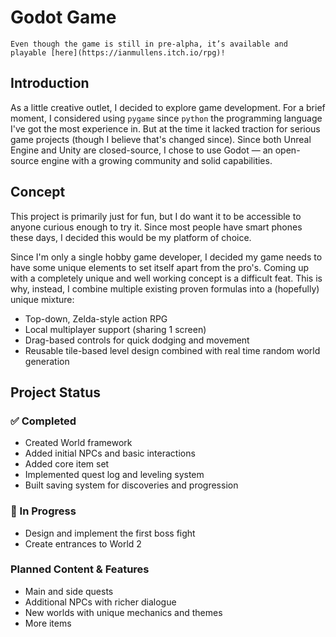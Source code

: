 # Godot Game

```{hint}
Even though the game is still in pre-alpha, it’s available and playable [here](https://ianmullens.itch.io/rpg)!
```
## Introduction

As a little creative outlet, I decided to explore game development. For a brief moment, I considered using `pygame` since `python` the programming language I've got the most experience in. But at the time it lacked traction for serious game projects (though I believe that's changed since). Since both Unreal Engine and Unity are closed-source, I chose to use Godot — an open-source engine with a growing community and solid capabilities.

## Concept

This project is primarily just for fun, but I do want it to be accessible to anyone curious enough to try it. Since most people have smart phones these days, I decided this would be my platform of choice.

Since I'm only a single hobby game developer, I decided my game needs to have some unique elements to set itself apart from the pro's. Coming up with a completely unique and well working concept is a difficult feat. This is why, instead, I combine multiple existing proven formulas into a (hopefully) unique mixture:
- Top-down, Zelda-style action RPG
- Local multiplayer support (sharing 1 screen)
- Drag-based controls for quick dodging and movement
- Reusable tile-based level design combined with real time random world generation

## Project Status

### ✅ Completed
- Created World framework
- Added initial NPCs and basic interactions
- Added core item set
- Implemented quest log and leveling system
- Built saving system for discoveries and progression

### 🔧 In Progress
- Design and implement the first boss fight
- Create entrances to World 2

### Planned Content & Features
- Main and side quests
- Additional NPCs with richer dialogue
- New worlds with unique mechanics and themes
- More items